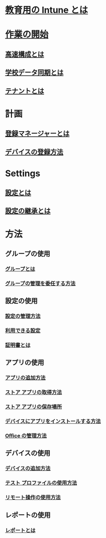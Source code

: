 # [教育用の Intune とは](what-is-intune-for-education.md)

# [作業の開始](get-started-with-intune-edu.md)
## [高速構成とは](what-is-express-configuration.md)
## [学校データ同期とは](what-is-school-data-sync.md)
## [テナントとは](what-are-tenants.md)

# 計画
## [登録マネージャーとは](what-are-enrollment-managers.md)
## [デバイスの登録方法](how-should-i-enroll-devices.md)

# Settings
## [設定とは](what-are-settings.md)
## [設定の継承とは](settings-inheritance.md)

# 方法
## グループの使用
### [グループとは](what-are-groups.md)
### [グループの管理を委任する方法](group-admin-delegate.md)
## 設定の使用
### [設定の管理方法](how-do-i-manage-settings.md)
### [利用できる設定](available-settings.md)
### [証明書とは](what-are-certificates.md)
## アプリの使用
### [アプリの追加方法](how-to-add-apps.md)
### [ストア アプリの取得方法](acquire-store-apps.md)
### [ストア アプリの保存場所](where-are-my-apps.md)
### [デバイスにアプリをインストールする方法](install-apps.md)
### [Office の管理方法](install-office.md)
## デバイスの使用
### [デバイスの追加方法](how-do-i-add-devices.md)
### [テスト プロファイルの使用方法](take-a-test-profiles.md)
### [リモート操作の使用方法](remote-actions.md)
## レポートの使用
### [レポートとは](what-are-reports.md)
